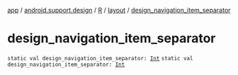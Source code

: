 [app](../../../index.md) / [android.support.design](../../index.md) / [R](../index.md) / [layout](index.md) / [design_navigation_item_separator](.)

# design_navigation_item_separator

`static val design_navigation_item_separator: `[`Int`](https://kotlinlang.org/api/latest/jvm/stdlib/kotlin/-int/index.html)
`static val design_navigation_item_separator: `[`Int`](https://kotlinlang.org/api/latest/jvm/stdlib/kotlin/-int/index.html)